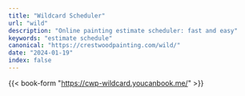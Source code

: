 ```yaml
---
title: "Wildcard Scheduler"
url: "wild"
description: "Online painting estimate scheduler: fast and easy"
keywords: "estimate schedule"
canonical: "https://crestwoodpainting.com/wild/"
date: "2024-01-19"
index: false
---
```


{{< book-form "<https://cwp-wildcard.youcanbook.me/>" >}}

